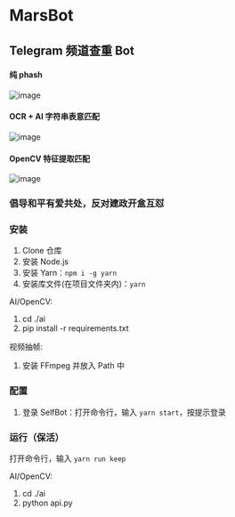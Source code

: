 # MarsBot
## Telegram 频道查重 Bot


#### 纯 phash

![image](https://github.com/MicroCBer/MarsBot/assets/66859419/dc0e6fbb-7706-4e8b-b90f-0a078501eb26)

#### OCR + AI 字符串表意匹配

![image](https://github.com/MicroCBer/MarsBot/assets/66859419/9424e3c8-c3d2-485b-9811-c9e947503a3c)

#### OpenCV 特征提取匹配

![image](https://github.com/MicroCBer/MarsBot/assets/66859419/3793c6d0-290b-40a9-a827-bd0793019f68)



### 倡导和平有爱共处，反对建政开盒互怼

### 安装
1. Clone 仓库
2. 安装 Node.js
3. 安装 Yarn：`npm i -g yarn`
4. 安装库文件(在项目文件夹内)：`yarn`

AI/OpenCV:

1. cd ./ai
2. pip install -r requirements.txt

视频抽帧:

1. 安装 FFmpeg 并放入 Path 中

### 配置
1. 登录 SelfBot：打开命令行，输入 `yarn start`，按提示登录

### 运行（保活）

打开命令行，输入 `yarn run keep`

AI/OpenCV: 
1. cd ./ai
2. python api.py
